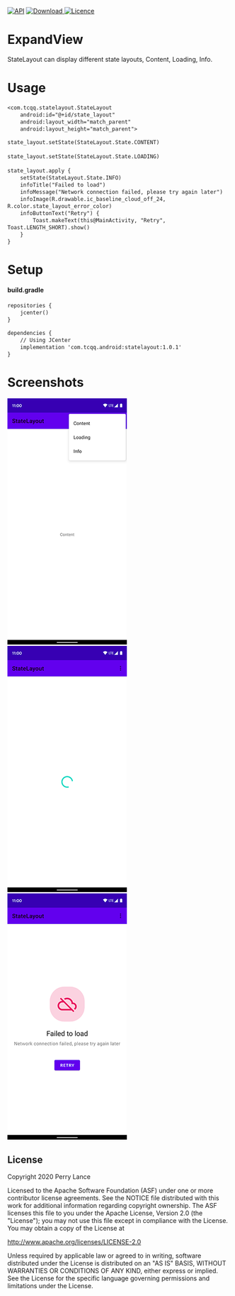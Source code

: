 [![API](https://img.shields.io/badge/API-19%2B-brightgreen.svg?style=flat)](https://android-arsenal.com/api?level=19)
[ ![Download](https://api.bintray.com/packages/tcqq/android/statelayout/images/download.svg?version=1.0.1) ](https://bintray.com/tcqq/android/statelayout/1.0.1/link)
[![Licence](https://img.shields.io/badge/Licence-Apache2-blue.svg)](http://www.apache.org/licenses/LICENSE-2.0)

# ExpandView

StateLayout can display different state layouts, Content, Loading, Info.

# Usage
```
<com.tcqq.statelayout.StateLayout
    android:id="@+id/state_layout"
    android:layout_width="match_parent"
    android:layout_height="match_parent">
```

```
state_layout.setState(StateLayout.State.CONTENT)

state_layout.setState(StateLayout.State.LOADING)

state_layout.apply {
    setState(StateLayout.State.INFO)
    infoTitle("Failed to load")
    infoMessage("Network connection failed, please try again later")
    infoImage(R.drawable.ic_baseline_cloud_off_24, R.color.state_layout_error_color)
    infoButtonText("Retry") {
        Toast.makeText(this@MainActivity, "Retry", Toast.LENGTH_SHORT).show()
    }
}
```

# Setup
#### build.gradle
```
repositories {
    jcenter()
}
```
```
dependencies {
    // Using JCenter
    implementation 'com.tcqq.android:statelayout:1.0.1'
}
```

# Screenshots

![Screenshot](/screenshots/one.png)
![Screenshot](/screenshots/two.png)
![Screenshot](/screenshots/three.png)

License
-------

Copyright 2020 Perry Lance

Licensed to the Apache Software Foundation (ASF) under one or more contributor
license agreements.  See the NOTICE file distributed with this work for
additional information regarding copyright ownership.  The ASF licenses this
file to you under the Apache License, Version 2.0 (the "License"); you may not
use this file except in compliance with the License.  You may obtain a copy of
the License at

  http://www.apache.org/licenses/LICENSE-2.0

Unless required by applicable law or agreed to in writing, software
distributed under the License is distributed on an "AS IS" BASIS, WITHOUT
WARRANTIES OR CONDITIONS OF ANY KIND, either express or implied.  See the
License for the specific language governing permissions and limitations under
the License.
